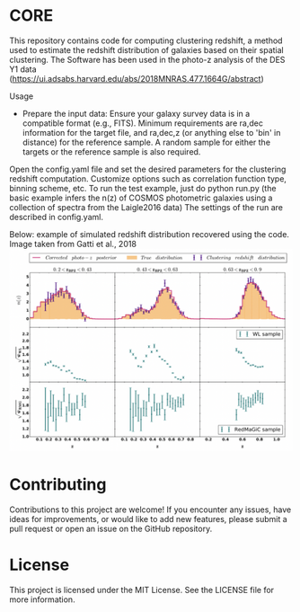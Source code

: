 # CORE

This repository contains code for computing clustering redshift, a method used to estimate the redshift distribution of galaxies based on their spatial clustering. 
The Software has been used in the photo-z analysis of the DES Y1 data (https://ui.adsabs.harvard.edu/abs/2018MNRAS.477.1664G/abstract)

Usage

- Prepare the input data:
Ensure your galaxy survey data is in a compatible format (e.g., FITS). Minimum requirements are ra,dec information for the target file, and ra,dec,z (or anything else to 'bin' in distance) for the reference sample. A random sample for either the targets or the reference sample is also required.


Open the config.yaml file and set the desired parameters for the clustering redshift computation.
Customize options such as correlation function type, binning scheme, etc. To run the test example, just do python run.py (the basic example infers the n(z) of COSMOS photometric galaxies using a collection of spectra from the Laigle2016 data)
The settings of the run are described in config.yaml.


Below: example of simulated redshift distribution recovered using the code. Image taken from Gatti et al., 2018
![alt text](https://github.com/mgatti29/CORE/blob/py3/input_files/clustering_z.png)



# Contributing
Contributions to this project are welcome! If you encounter any issues, have ideas for improvements, or would like to add new features, please submit a pull request or open an issue on the GitHub repository.

# License
This project is licensed under the MIT License. See the LICENSE file for more information.
